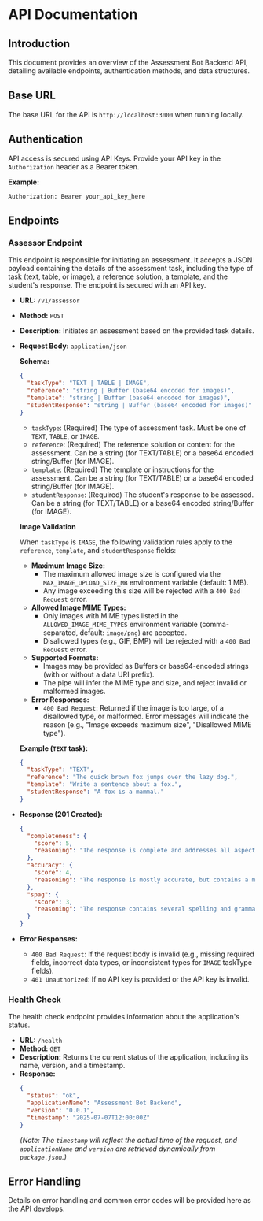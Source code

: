 # API Documentation

## Introduction

This document provides an overview of the Assessment Bot Backend API, detailing available endpoints, authentication methods, and data structures.

## Base URL

The base URL for the API is `http://localhost:3000` when running locally.

## Authentication

API access is secured using API Keys. Provide your API key in the `Authorization` header as a Bearer token.

**Example:**

`Authorization: Bearer your_api_key_here`

## Endpoints

### Assessor Endpoint

This endpoint is responsible for initiating an assessment. It accepts a JSON payload containing the details of the assessment task, including the type of task (text, table, or image), a reference solution, a template, and the student's response. The endpoint is secured with an API key.

- **URL:** `/v1/assessor`
- **Method:** `POST`
- **Description:** Initiates an assessment based on the provided task details.
- **Request Body:** `application/json`

  **Schema:**

  ```json
  {
    "taskType": "TEXT | TABLE | IMAGE",
    "reference": "string | Buffer (base64 encoded for images)",
    "template": "string | Buffer (base64 encoded for images)",
    "studentResponse": "string | Buffer (base64 encoded for images)"
  }
  ```

  - `taskType`: (Required) The type of assessment task. Must be one of `TEXT`, `TABLE`, or `IMAGE`.
  - `reference`: (Required) The reference solution or content for the assessment. Can be a string (for TEXT/TABLE) or a base64 encoded string/Buffer (for IMAGE).
  - `template`: (Required) The template or instructions for the assessment. Can be a string (for TEXT/TABLE) or a base64 encoded string/Buffer (for IMAGE).
  - `studentResponse`: (Required) The student's response to be assessed. Can be a string (for TEXT/TABLE) or a base64 encoded string/Buffer (for IMAGE).

  **Image Validation**

  When `taskType` is `IMAGE`, the following validation rules apply to the `reference`, `template`, and `studentResponse` fields:
  - **Maximum Image Size:**
    - The maximum allowed image size is configured via the `MAX_IMAGE_UPLOAD_SIZE_MB` environment variable (default: 1 MB).
    - Any image exceeding this size will be rejected with a `400 Bad Request` error.
  - **Allowed Image MIME Types:**
    - Only images with MIME types listed in the `ALLOWED_IMAGE_MIME_TYPES` environment variable (comma-separated, default: `image/png`) are accepted.
    - Disallowed types (e.g., GIF, BMP) will be rejected with a `400 Bad Request` error.
  - **Supported Formats:**
    - Images may be provided as Buffers or base64-encoded strings (with or without a data URI prefix).
    - The pipe will infer the MIME type and size, and reject invalid or malformed images.
  - **Error Responses:**
    - `400 Bad Request`: Returned if the image is too large, of a disallowed type, or malformed. Error messages will indicate the reason (e.g., "Image exceeds maximum size", "Disallowed MIME type").

  **Example (`TEXT` task):**

  ```json
  {
    "taskType": "TEXT",
    "reference": "The quick brown fox jumps over the lazy dog.",
    "template": "Write a sentence about a fox.",
    "studentResponse": "A fox is a mammal."
  }
  ```

- **Response (201 Created):**

  ```json
  {
    "completeness": {
      "score": 5,
      "reasoning": "The response is complete and addresses all aspects of the prompt."
    },
    "accuracy": {
      "score": 4,
      "reasoning": "The response is mostly accurate, but contains a minor factual error."
    },
    "spag": {
      "score": 3,
      "reasoning": "The response contains several spelling and grammar errors."
    }
  }
  ```

- **Error Responses:**
  - `400 Bad Request`: If the request body is invalid (e.g., missing required fields, incorrect data types, or inconsistent types for `IMAGE` taskType fields).
  - `401 Unauthorized`: If no API key is provided or the API key is invalid.

### Health Check

The health check endpoint provides information about the application's status.

- **URL:** `/health`
- **Method:** `GET`
- **Description:** Returns the current status of the application, including its name, version, and a timestamp.
- **Response:**
  ```json
  {
    "status": "ok",
    "applicationName": "Assessment Bot Backend",
    "version": "0.0.1",
    "timestamp": "2025-07-07T12:00:00Z"
  }
  ```
  _(Note: The `timestamp` will reflect the actual time of the request, and `applicationName` and `version` are retrieved dynamically from `package.json`.)_

## Error Handling

Details on error handling and common error codes will be provided here as the API develops.
